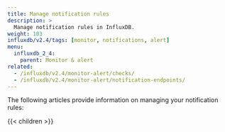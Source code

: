 ```yaml
---
title: Manage notification rules
description: >
  Manage notification rules in InfluxDB.
weight: 103
influxdb/v2.4/tags: [monitor, notifications, alert]
menu:
  influxdb_2_4:
    parent: Monitor & alert
related:
  - /influxdb/v2.4/monitor-alert/checks/
  - /influxdb/v2.4/monitor-alert/notification-endpoints/
---
```


The following articles provide information on managing your notification rules:

{{< children >}}
